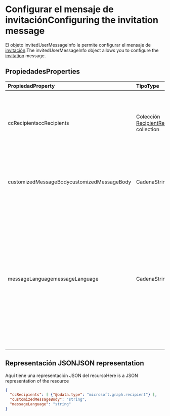 # <a name="configuring-the-invitation-message"></a><span data-ttu-id="0a6db-101">Configurar el mensaje de invitación</span><span class="sxs-lookup"><span data-stu-id="0a6db-101">Configuring the invitation message</span></span>

<span data-ttu-id="0a6db-102">El objeto invitedUserMessageInfo le permite configurar el mensaje de [invitación](invitation.md).</span><span class="sxs-lookup"><span data-stu-id="0a6db-102">The invitedUserMessageInfo object allows you to configure the [invitation](invitation.md) message.</span></span>


## <a name="properties"></a><span data-ttu-id="0a6db-103">Propiedades</span><span class="sxs-lookup"><span data-stu-id="0a6db-103">Properties</span></span>
| <span data-ttu-id="0a6db-104">Propiedad</span><span class="sxs-lookup"><span data-stu-id="0a6db-104">Property</span></span>     | <span data-ttu-id="0a6db-105">Tipo</span><span class="sxs-lookup"><span data-stu-id="0a6db-105">Type</span></span>   |<span data-ttu-id="0a6db-106">Descripción</span><span class="sxs-lookup"><span data-stu-id="0a6db-106">Description</span></span>|
|:---------------|:--------|:----------|
|<span data-ttu-id="0a6db-107">ccRecipients</span><span class="sxs-lookup"><span data-stu-id="0a6db-107">ccRecipients</span></span>|<span data-ttu-id="0a6db-108">Colección [Recipient](recipient.md)</span><span class="sxs-lookup"><span data-stu-id="0a6db-108">[Recipient](recipient.md) collection</span></span>|<span data-ttu-id="0a6db-p101">Destinatarios adicionales a los que se debe enviar el mensaje de invitación. Actualmente se admite solo 1 destinatario adicional.</span><span class="sxs-lookup"><span data-stu-id="0a6db-p101">Additional recipients the invitation message should be sent to. Currently only 1 additional recipient is supported.</span></span>|
|<span data-ttu-id="0a6db-111">customizedMessageBody</span><span class="sxs-lookup"><span data-stu-id="0a6db-111">customizedMessageBody</span></span>|<span data-ttu-id="0a6db-112">Cadena</span><span class="sxs-lookup"><span data-stu-id="0a6db-112">String</span></span>|<span data-ttu-id="0a6db-113">Cuerpo del mensaje personalizado que quiere enviar si no quiere el mensaje predeterminado.</span><span class="sxs-lookup"><span data-stu-id="0a6db-113">Customized message body you want to send if you don't want the default message.</span></span>|
|<span data-ttu-id="0a6db-114">messageLanguage</span><span class="sxs-lookup"><span data-stu-id="0a6db-114">messageLanguage</span></span>|<span data-ttu-id="0a6db-115">Cadena</span><span class="sxs-lookup"><span data-stu-id="0a6db-115">String</span></span>|<span data-ttu-id="0a6db-p102">El idioma en el que quiere enviar el mensaje predeterminado. Si se especifica el customizedMessageBody, esta propiedad se omite y el mensaje se envía con el customizedMessageBody. El formato de idioma debe estar en ISO 639. El valor predeterminado es en-US.</span><span class="sxs-lookup"><span data-stu-id="0a6db-p102">The language you want to send the default message in. If the customizedMessageBody is specified, this property is ignored, and the message is sent using the customizedMessageBody. The language format should be in ISO 639. The default is en-US.</span></span>|

## <a name="json-representation"></a><span data-ttu-id="0a6db-120">Representación JSON</span><span class="sxs-lookup"><span data-stu-id="0a6db-120">JSON representation</span></span>
<span data-ttu-id="0a6db-121">Aquí tiene una representación JSON del recurso</span><span class="sxs-lookup"><span data-stu-id="0a6db-121">Here is a JSON representation of the resource</span></span>

<!-- {"blockType": "resource", "@odata.type": "microsoft.graph.invitedUserMessageInfo"} -->
```json
{
  "ccRecipients": [ {"@odata.type": "microsoft.graph.recipient"} ],
  "customizedMessageBody": "string",
  "messageLanguage": "string"
}
```

<!-- uuid: 8fcb5dbc-d5aa-4681-8e31-b001d5168d79
2016-22-25 14:57:30 UTC -->
<!-- {
  "type": "#page.annotation",
  "description": "invitedUserMessageInfo resource",
  "keywords": "",
  "section": "documentation",
  "tocPath": ""
}-->
